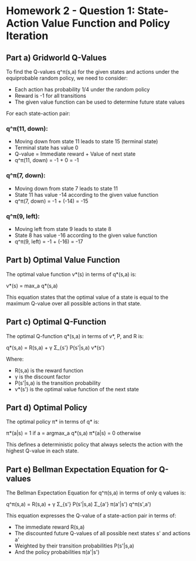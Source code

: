 # Homework 2 - Question 1: State-Action Value Function and Policy Iteration

## Part a) Gridworld Q-Values

To find the Q-values q^π(s,a) for the given states and actions under the equiprobable random policy, we need to consider:
- Each action has probability 1/4 under the random policy
- Reward is -1 for all transitions
- The given value function can be used to determine future state values

For each state-action pair:

### q^π(11, down):
- Moving down from state 11 leads to state 15 (terminal state)
- Terminal state has value 0
- Q-value = Immediate reward + Value of next state
- q^π(11, down) = -1 + 0 = -1

### q^π(7, down):
- Moving down from state 7 leads to state 11
- State 11 has value -14 according to the given value function
- q^π(7, down) = -1 + (-14) = -15

### q^π(9, left):
- Moving left from state 9 leads to state 8
- State 8 has value -16 according to the given value function
- q^π(9, left) = -1 + (-16) = -17

## Part b) Optimal Value Function

The optimal value function v*(s) in terms of q*(s,a) is:

v*(s) = max_a q*(s,a)

This equation states that the optimal value of a state is equal to the maximum Q-value over all possible actions in that state.

## Part c) Optimal Q-Function

The optimal Q-function q*(s,a) in terms of v*, P, and R is:

q*(s,a) = R(s,a) + γ Σ_{s'} P(s'|s,a) v*(s')

Where:
- R(s,a) is the reward function
- γ is the discount factor
- P(s'|s,a) is the transition probability
- v*(s') is the optimal value function of the next state

## Part d) Optimal Policy

The optimal policy π* in terms of q* is:

π*(a|s) = 1 if a = argmax_a q*(s,a)
π*(a|s) = 0 otherwise

This defines a deterministic policy that always selects the action with the highest Q-value in each state.

## Part e) Bellman Expectation Equation for Q-values

The Bellman Expectation Equation for q^π(s,a) in terms of only q values is:

q^π(s,a) = R(s,a) + γ Σ_{s'} P(s'|s,a) Σ_{a'} π(a'|s') q^π(s',a')

This equation expresses the Q-value of a state-action pair in terms of:
- The immediate reward R(s,a)
- The discounted future Q-values of all possible next states s' and actions a'
- Weighted by their transition probabilities P(s'|s,a)
- And the policy probabilities π(a'|s')
